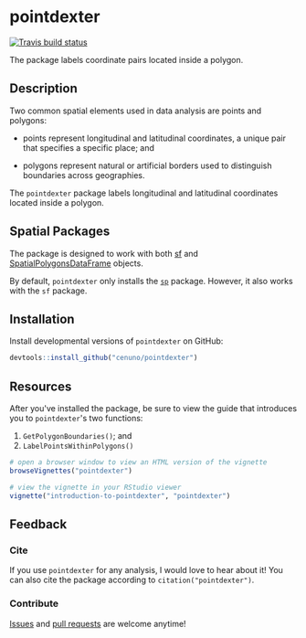 # pointdexter

<!-- badges: start -->
[![Travis build status](https://travis-ci.org/cenuno/pointdexter.svg?branch=master)](https://travis-ci.org/cenuno/pointdexter)
<!-- badges: end -->

The package labels coordinate pairs located inside a polygon.

## Description

Two common spatial elements used in data analysis are points and polygons:

* points represent longitudinal and latitudinal coordinates, a unique pair that specifies a specific place; and

* polygons represent natural or artificial borders used to distinguish boundaries across geographies. 

The `pointdexter` package labels longitudinal and latitudinal coordinates located inside a polygon.

## Spatial Packages

The package is designed to work with both [sf](https://r-spatial.github.io/sf/) and [SpatialPolygonsDataFrame](https://www.rdocumentation.org/packages/sp/versions/1.2-5/topics/SpatialPolygonsDataFrame-class) objects.

By default, `pointdexter` only installs the [`sp`](https://www.rdocumentation.org/packages/sp/versions/1.3-1) package. However, it also works with the `sf` package.

## Installation

Install developmental versions of `pointdexter` on GitHub:

```R
devtools::install_github("cenuno/pointdexter")
```

## Resources

After you've installed the package, be sure to view the guide that introduces you to `pointdexter`'s two functions:

1. `GetPolygonBoundaries()`; and
2. `LabelPointsWithinPolygons()`

```R
# open a browser window to view an HTML version of the vignette
browseVignettes("pointdexter")

# view the vignette in your RStudio viewer
vignette("introduction-to-pointdexter", "pointdexter")
```

## Feedback

### Cite

If you use `pointdexter` for any analysis, I would love to hear about it! You can also cite the package according to `citation("pointdexter")`.

### Contribute

[Issues](https://github.com/cenuno/pointdexter/issues) and [pull requests](https://github.com/cenuno/pointdexter/pulls) are welcome anytime!
